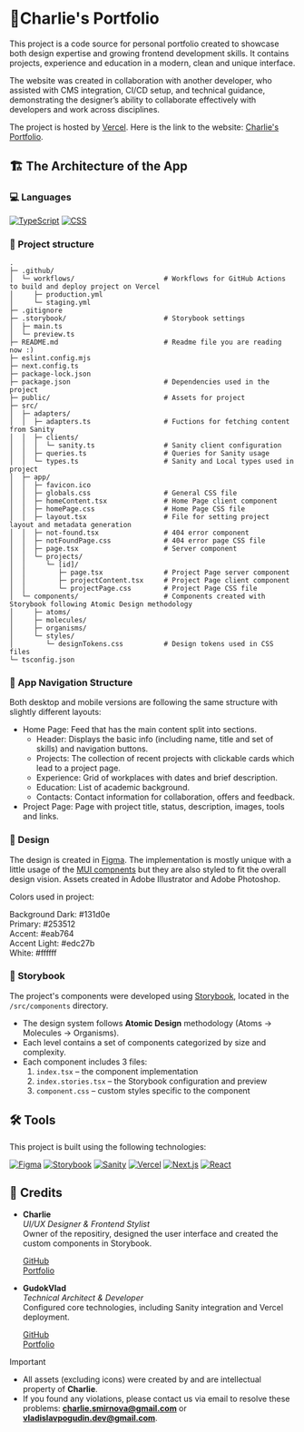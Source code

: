 # 📔Charlie's Portfolio

This project is a code source for personal portfolio created to showcase both design expertise and growing frontend development skills. It contains projects, experience and education in a modern, clean and unique interface.

The website was created in collaboration with another developer, who assisted with CMS integration, CI/CD setup, and technical guidance, demonstrating the designer’s ability to collaborate effectively with developers and work across disciplines.

The project is hosted by [Vercel](https://www.vercel.com/). Here is the link to the website: [Charlie's Portfolio](https://www.charliesmir.com/).

## 🏗️ The Architecture of the App

### 💻 Languages

[![TypeScript](https://img.shields.io/badge/TypeScript-3178C6?logo=typescript&logoColor=white)](https://www.typescriptlang.org/)
[![CSS](https://img.shields.io/badge/CSS-1572B6?logo=css3&logoColor=white)](https://developer.mozilla.org/docs/Web/CSS)

### 📂 Project structure

```
.
├─ .github/
│  └─ workflows/                      # Workflows for GitHub Actions to build and deploy project on Vercel
│     ├─ production.yml
│     └─ staging.yml
├─ .gitignore
├─ .storybook/                        # Storybook settings
│  ├─ main.ts
│  └─ preview.ts
├─ README.md                          # Readme file you are reading now :)
├─ eslint.config.mjs
├─ next.config.ts
├─ package-lock.json
├─ package.json                       # Dependencies used in the project
├─ public/                            # Assets for project
├─ src/
│  ├─ adapters/
│  │  ├─ adapters.ts                  # Fuctions for fetching content from Sanity
│  │  ├─ clients/
│  │  │  └─ sanity.ts                 # Sanity client configuration
│  │  ├─ queries.ts                   # Queries for Sanity usage
│  │  └─ types.ts                     # Sanity and Local types used in project
│  ├─ app/
│  │  ├─ favicon.ico
│  │  ├─ globals.css                  # General CSS file
│  │  ├─ homeContent.tsx              # Home Page client component
│  │  ├─ homePage.css                 # Home Page CSS file
│  │  ├─ layout.tsx                   # File for setting project layout and metadata generation
│  │  ├─ not-found.tsx                # 404 error component
│  │  ├─ notFoundPage.css             # 404 error page CSS file
│  │  ├─ page.tsx                     # Server component
│  │  └─ projects/
│  │     └─ [id]/
│  │        ├─ page.tsx               # Project Page server component
│  │        ├─ projectContent.tsx     # Project Page client component
│  │        └─ projectPage.css        # Project Page CSS file
│  └─ components/                     # Components created with Storybook following Atomic Design methodology
│     ├─ atoms/
│     ├─ molecules/
│     ├─ organisms/
│     └─ styles/
│        └─ designTokens.css          # Design tokens used in CSS files
└─ tsconfig.json

```

### 🧭 App Navigation Structure

Both desktop and mobile versions are following the same structure with slightly different layouts:

- Home Page: Feed that has the main content split into sections.
  - Header: Displays the basic info (including name, title and set of skills) and navigation buttons.
  - Projects: The collection of recent projects with clickable cards which lead to a project page.
  - Experience: Grid of workplaces with dates and brief description.
  - Education: List of academic background.
  - Contacts: Contact information for collaboration, offers and feedback.
- Project Page: Page with project title, status, description, images, tools and links.

### 🎨 Design

The design is created in [Figma](https://www.figma.com/). The implementation is mostly unique with a little usage of the [MUI compnents](https://mui.com/) but they are also styled to fit the overall design vision. Assets created in Adobe Illustrator and Adobe Photoshop.

Colors used in project:

Background Dark: #131d0e  
Primary: #253512  
Accent: #eab764  
Accent Light: #edc27b  
White: #ffffff

### 📘 Storybook

The project's components were developed using [Storybook](https://storybook.js.org/), located in the `/src/components` directory.

- The design system follows **Atomic Design** methodology (Atoms → Molecules → Organisms).
- Each level contains a set of components categorized by size and complexity.
- Each component includes 3 files:
  1. `index.tsx` – the component implementation
  2. `index.stories.tsx` – the Storybook configuration and preview
  3. `component.css` – custom styles specific to the component

## 🛠️ Tools

This project is built using the following technologies:

[![Figma](https://img.shields.io/badge/Figma-F24E1E?logo=figma&logoColor=white)](https://www.figma.com/)
[![Storybook](https://img.shields.io/badge/Storybook-FF4785?logo=storybook&logoColor=white)](https://storybook.js.org/)
[![Sanity](https://img.shields.io/badge/Sanity-EF2D5E?logo=sanity&logoColor=white)](https://www.sanity.io/)
[![Vercel](https://img.shields.io/badge/Vercel-000000?logo=vercel&logoColor=white)](https://vercel.com/)
[![Next.js](https://img.shields.io/badge/Next.js-000000?logo=nextdotjs&logoColor=white)](https://nextjs.org/)
[![React](https://img.shields.io/badge/React-20232A?logo=react&logoColor=61DAFB)](https://reactjs.org/)

## 🎅 Credits

- **Charlie**  
  _UI/UX Designer & Frontend Stylist_  
  Owner of the repositiry, designed the user interface and created the custom components in Storybook.

  [GitHub](https://github.com/charliesmir)  
  [Portfolio](https://www.charliesmir.com/)

- **GudokVlad**  
  _Technical Architect & Developer_  
  Configured core technologies, including Sanity integration and Vercel deployment.

  [GitHub](https://github.com/GudokVlad-Pilot)  
  [Portfolio](https://gudokvlad.com/)

> [!IMPORTANT]
>
> - All assets (excluding icons) were created by and are intellectual property of **Charlie**.
> - If you found any violations, please contact us via email to resolve these problems: **charlie.smirnova@gmail.com** or **vladislavpogudin.dev@gmail.com**.

